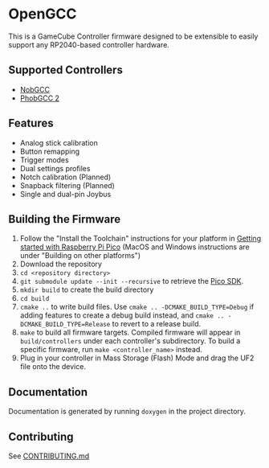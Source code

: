 # OpenGCC
This is a GameCube Controller firmware designed to be extensible to easily support any RP2040-based controller hardware.

## Supported Controllers
* [NobGCC](https://github.com/ZadenRB/NobGCC-HW)
* [PhobGCC 2](https://github.com/PhobGCC/PhobGCC-HW)

## Features
* Analog stick calibration
* Button remapping
* Trigger modes
* Dual settings profiles
* Notch calibration (Planned)
* Snapback filtering (Planned)
* Single and dual-pin Joybus

## Building the Firmware

1. Follow the "Install the Toolchain" instructions for your platform in [Getting started with Raspberry Pi Pico](https://datasheets.raspberrypi.com/pico/getting-started-with-pico.pdf) (MacOS and Windows instructions are under "Building on other platforms")
2. Download the repository
3. `cd <repository directory>`
4. `git submodule update --init --recursive` to retrieve the [Pico SDK](https://github.com/raspberrypi/pico-sdk).
5. `mkdir build` to create the build directory
6. `cd build`
7. `cmake ..` to write build files. Use `cmake .. -DCMAKE_BUILD_TYPE=Debug` if adding features to create a debug build instead, and `cmake .. -DCMAKE_BUILD_TYPE=Release` to revert to a release build.
8. `make` to build all firmware targets. Compiled firmware will appear in `build/controllers` under each controller's subdirectory. To build a specific firmware, run `make <controller_name>` instead.
9. Plug in your controller in Mass Storage (Flash) Mode and drag the UF2 file onto the device.

## Documentation

Documentation is generated by running `doxygen` in the project directory.

## Contributing

See [CONTRIBUTING.md](CONTRIBUTING.md)
